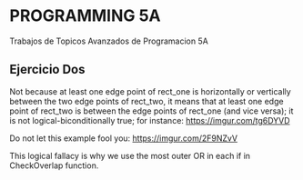 # PROGRAMMING 5A
Trabajos de Topicos Avanzados de Programacion 5A

## Ejercicio Dos ##
Not because at least one edge point of rect_one is horizontally or vertically between the two edge points of
rect_two, it means that at least one edge point of rect_two is between the edge points of rect_one
(and vice versa); it is not logical-biconditionally true; for instance: https://imgur.com/tg6DYVD

Do not let this example fool you: https://imgur.com/2F9NZvV

This logical fallacy is why we use the most outer OR in each if in CheckOverlap function.

